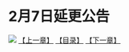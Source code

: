 # 2月7日延更公告
![](https://s2.baozimh.com/scomic/sanyanxiaotianlu-samanhua/0/591-mwvg/1.jpg)
[【上一章】](./591.md)
[【目录】](./README.md)
[【下一章】](./593.md)
